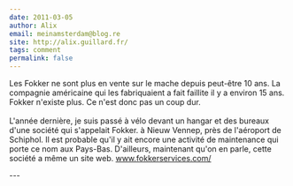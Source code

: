 ```yaml
---
date: 2011-03-05
author: Alix
email: meinamsterdam@blog.re
site: http://alix.guillard.fr/
tags: comment
permalink: false
---
```


<p>Les Fokker ne sont plus en vente sur le mache depuis peut-être 10 ans. La compagnie américaine qui les fabriquaient a fait faillite il y a environ 15 ans. Fokker n'existe plus. Ce n'est donc pas un coup dur.<br />
<br />
L'année dernière, je suis passé à vélo devant un hangar et des bureaux d'une société qui s'appelait Fokker. à Nieuw Vennep, près de l'aéroport de Schiphol. Il est probable qu'il y ait encore une activité de maintenance qui porte ce nom aux Pays-Bas. D'ailleurs, maintenant qu'on en parle, cette société a même un site web. <a href="http://www.fokkerservices.com/" title="http://www.fokkerservices.com/" rel="nofollow">www.fokkerservices.com/</a></p>
---